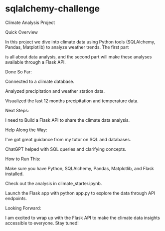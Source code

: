# sqlalchemy-challenge

Climate Analysis Project

Quick Overview

In this project  we dive into climate data using Python tools (SQLAlchemy, Pandas, Matplotlib) to analyze weather trends. The first part 

is all about data analysis, and the second part will make these analyses available through a Flask API.

Done So Far:

Connected to a climate database.

Analyzed precipitation and weather station data.

Visualized the last 12 months precipitation and temperature data.

Next Steps:

I need to Build a Flask API to share the climate data analysis.

Help Along the Way:

I've got great guidance from my tutor on SQL and databases.

ChatGPT helped with SQL queries and clarifying concepts.

How to Run This:

Make sure you have Python, SQLAlchemy, Pandas, Matplotlib, and Flask installed.

Check out the analysis in climate_starter.ipynb.

Launch the Flask app with python app.py to explore the data through API endpoints.

Looking Forward:

I am excited to wrap up with the Flask API to make the climate data insights accessible to everyone. Stay tuned!

